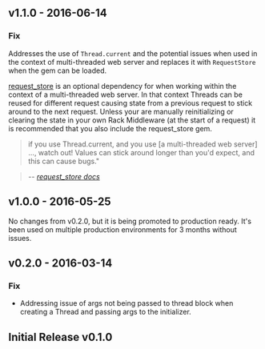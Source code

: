 ## v1.1.0 - 2016-06-14

### Fix
Addresses the use of `Thread.current` and the potential issues when used in the context of multi-threaded web server and replaces it with `RequestStore` when the gem can be loaded.

[request_store](https://github.com/steveklabnik/request_store) is an optional dependency for when working within the context of a multi-threaded web server. 
In that context Threads can be reused for different request causing state from a previous request to stick around to the next request. 
Unless your are manually reinitializing or clearing the state in your own Rack Middleware (at the start of a request) it is recommended that you also include the request_store gem.


> if you use Thread.current, and you use [a multi-threaded web server] ..., watch out! Values can stick around longer than you'd expect, and this can cause bugs."

> -- <cite>[request_store docs](https://github.com/steveklabnik/request_store#the-problem)</cite>

## v1.0.0 - 2016-05-25

No changes from v0.2.0, but it is being promoted to production ready.
It's been used on multiple production environments for 3 months without issues.

## v0.2.0 - 2016-03-14

### Fix
- Addressing issue of args not being passed to thread block when creating a Thread and passing args to the initializer.

## Initial Release v0.1.0
